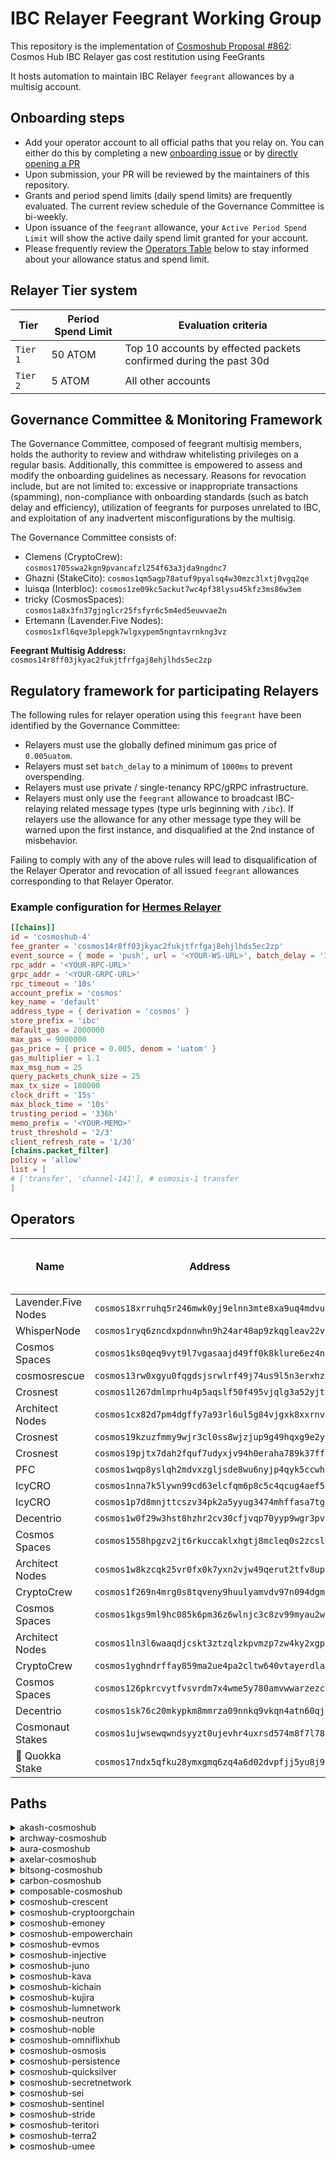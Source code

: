 # IBC Relayer Feegrant Working Group

This repository is the implementation of [Cosmoshub Proposal #862](https://www.mintscan.io/cosmos/proposals/862): Cosmos Hub IBC Relayer gas cost restitution using FeeGrants

It hosts automation to maintain IBC Relayer `feegrant` allowances by a multisig account.

## Onboarding steps
- Add your operator account to all official paths that you relay on. You can either do this by completing a new [onboarding issue](https://github.com/cryptocrew-validators/relayer-feegrant-wg/issues/new?assignees=&labels=operator-onboarding&projects=&template=operator_onboarding.md&title=Operator+Onboarding%3A+%5BYour+Name%5D) or by [directly opening a PR](https://github.com/cryptocrew-validators/relayer-feegrant-wg/compare)
- Upon submission, your PR will be reviewed by the maintainers of this repository.
- Grants and period spend limits (daily spend limits) are frequently evaluated. The current review schedule of the Governance Committee is bi-weekly.
- Upon issuance of the `feegrant` allowance, your `Active Period Spend Limit` will show the active daily spend limit granted for your account.
- Please frequently review the [Operators Table](#operators) below to stay informed about your allowance status and spend limit.

## Relayer Tier system

| Tier | Period Spend Limit | Evaluation criteria |
| ---- | ------------------ | ------------------- |
| `Tier 1` | 50 ATOM | Top 10 accounts by effected packets confirmed during the past 30d |
| `Tier 2` | 5 ATOM | All other accounts |

## Governance Committee & Monitoring Framework

The Governance Committee, composed of feegrant multisig members, holds the authority to review and withdraw whitelisting privileges on a regular basis. Additionally, this committee is empowered to assess and modify the onboarding guidelines as necessary. Reasons for revocation include, but are not limited to: excessive or inappropriate transactions (spamming), non-compliance with onboarding standards (such as batch delay and efficiency), utilization of feegrants for purposes unrelated to IBC, and exploitation of any inadvertent misconfigurations by the multisig.

The Governance Committee consists of:

- Clemens (CryptoCrew): `cosmos1705swa2kgn9pvancafzl254f63a3jda9ngdnc7`
- Ghazni (StakeCito): `cosmos1qm5agp78atuf9pyalsq4w30mzc3lxtj0vgq2qe`
- luisqa (Interbloc): `cosmos1ze09kc5ackut7wc4pf38lysu45kfz3ms86w3em`
- tricky (CosmosSpaces): `cosmos1a8x3fn37gjnglcr25fsfyr6c5m4ed5euwvae2n`
- Ertemann (Lavender.Five Nodes): `cosmos1xfl6qve3plepgk7wlgxypem5ngntavrnkng3vz`

**Feegrant Multisig Address:** `cosmos14r8ff03jkyac2fukjtfrfgaj8ehjlhds5ec2zp`

## Regulatory framework for participating Relayers 

The following rules for relayer operation using this `feegrant` have been identified by the Governance Committee:

- Relayers must use the globally defined minimum gas price of `0.005uatom`.
- Relayers must set `batch_delay` to a minimum of `1000ms` to prevent overspending.
- Relayers must use private / single-tenancy RPC/gRPC infrastructure.
- Relayers must only use the `feegrant` allowance to broadcast IBC-relaying related message types (type urls beginning with `/ibc`). If relayers use the allowance for any other message type they will be warned upon the first instance, and disqualified at the 2nd instance of misbehavior.

Failing to comply with any of the above rules will lead to disqualification of the Relayer Operator and revocation of all issued `feegrant` allowances corresponding to that Relayer Operator.

### Example configuration for [Hermes Relayer](https://hermes.informal.systems)

```toml
[[chains]]
id = 'cosmoshub-4'
fee_granter = 'cosmos14r8ff03jkyac2fukjtfrfgaj8ehjlhds5ec2zp'
event_source = { mode = 'push', url = '<YOUR-WS-URL>', batch_delay = '1000ms' }
rpc_addr = '<YOUR-RPC-URL>'
grpc_addr = '<YOUR-GRPC-URL>'
rpc_timeout = '10s'
account_prefix = 'cosmos'
key_name = 'default'
address_type = { derivation = 'cosmos' }
store_prefix = 'ibc'
default_gas = 2000000
max_gas = 9000000
gas_price = { price = 0.005, denom = 'uatom' }
gas_multiplier = 1.1
max_msg_num = 25
query_packets_chunk_size = 25
max_tx_size = 180000
clock_drift = '15s'
max_block_time = '10s'
trusting_period = '336h'
memo_prefix = '<YOUR-MEMO>'
trust_threshold = '2/3'
client_refresh_rate = '1/30'
[chains.packet_filter]
policy = 'allow'
list = [
# ['transfer', 'channel-141'], # osmosis-1 transfer
] 
```

## Operators

| Name | Address | Total Paths | Discord | Telegram | Period Spend Limit | Active Period Spend Limit |
|------|---------|-------------|---------|----------|--------------------|---------------------------|
| Lavender.Five Nodes | `cosmos18xrruhq5r246mwk0yj9elnn3mte8xa9uq4mdvu` | 13 | [`dylanschultzie`](https://discordapp.com/users/dylanschultzie) | [`dylanschultzie`](https://t.me/dylanschultzie) | 50.0 | 50.0 |
| WhisperNode | `cosmos1ryq6zncdxpdnnwhn9h24ar48ap9zkqgleav22v` | 13 | [`ghostdotexe`](https://discordapp.com/users/ghostdotexe) | [`gh0stdotexe`](https://t.me/gh0stdotexe) | 50.0 | 50.0 |
| Cosmos Spaces | `cosmos1ks0qeq9vyt9l7vgasaajd49ff0k8klure6ez4n` | 11 | [`.tricky_.`](https://discordapp.com/users/.tricky_.) | [`Char1esBark1ey`](https://t.me/Char1esBark1ey) | 50.0 | 50.0 |
| cosmosrescue | `cosmos13rw0xgyu0fqgdsjsrwlrf49j74us9l5n3erxhz` | 11 | [`subzero0057`](https://discordapp.com/users/subzero0057) | [`alagiz`](https://t.me/alagiz) | 50.0 | 50.0 |
| Crosnest | `cosmos1l267dmlmprhu4p5aqslf50f495vjqlg3a52yjt` | 7 | [`galadrin_crosnest`](https://discordapp.com/users/galadrin_crosnest) | [`crosnest_com`](https://t.me/crosnest_com) | 50.0 | 50.0 |
| Architect Nodes | `cosmos1cx82d7pm4dgffy7a93rl6ul5g84vjgxk8xxrnv` | 7 | [`architectnodes`](https://discordapp.com/users/architectnodes) | [`social244305_Architect_Nodes`](https://t.me/social244305_Architect_Nodes) | 50.0 | 50.0 |
| Crosnest | `cosmos19kzuzfmmy9wjr3cl0ss8wjzjup9g49hqxg9e2y` | 6 | [`galadrin_crosnest`](https://discordapp.com/users/galadrin_crosnest) | [`crosnest_com`](https://t.me/crosnest_com) | 50.0 | 50.0 |
| Crosnest | `cosmos19pjtx7dah2fquf7udyxjv94h0eraha789k37ff` | 5 | [`galadrin_crosnest`](https://discordapp.com/users/galadrin_crosnest) | [`crosnest_com`](https://t.me/crosnest_com) | 50.0 | 50.0 |
| PFC | `cosmos1wqp8yslqh2mdvxzgljsde8wu6nyjp4qyk5ccwh` | 5 | [`.pfc`](https://discordapp.com/users/.pfc) | [`pfc_validator`](https://t.me/pfc_validator) | 0.0 | 0.0 |
| IcyCRO | `cosmos1nna7k5lywn99cd63elcfqm6p8c5c4qcug4aef5` | 4 | [`zanglang`](https://discordapp.com/users/zanglang) | [`zanglang`](https://t.me/zanglang) | 50.0 | 50.0 |
| IcyCRO | `cosmos1p7d8mnjttcszv34pk2a5yyug3474mhffasa7tg` | 3 | [`zanglang`](https://discordapp.com/users/zanglang) | [`zanglang`](https://t.me/zanglang) | 50.0 | 50.0 |
| Decentrio | `cosmos1w0f29w3hst8hzhr2cv30cfjvqp70yyp9wgr3pv` | 3 | [`dunguyen29`](https://discordapp.com/users/dunguyen29) | [`dunguyen_29`](https://t.me/dunguyen_29) | 50.0 | 50.0 |
| Cosmos Spaces | `cosmos1558hpgzv2jt6rkuccaklxhgtj8mcleq0s2zcsl` | 2 | [`.tricky_.`](https://discordapp.com/users/.tricky_.) | [`Char1esBark1ey`](https://t.me/Char1esBark1ey) | 50.0 | 50.0 |
| Architect Nodes | `cosmos1w8kzcqk25vr0fx0k7yxn2vjw49qerut2tfv8up` | 2 | [`architectnodes`](https://discordapp.com/users/architectnodes) | [`social244305_Architect_Nodes`](https://t.me/social244305_Architect_Nodes) | 50.0 | 50.0 |
| CryptoCrew | `cosmos1f269n4mrg0s8tqveny9huulyamvdv97n094dgm` | 1 | [`ccclaimens`](https://discordapp.com/users/ccclaimens) | [`clemensg`](https://t.me/clemensg) | 50.0 | 50.0 |
| Cosmos Spaces | `cosmos1kgs9ml9hc085k6pm36z6wlnjc3c8zv99myau2w` | 1 | [`.tricky_.`](https://discordapp.com/users/.tricky_.) | [`Char1esBark1ey`](https://t.me/Char1esBark1ey) | 50.0 | 50.0 |
| Architect Nodes | `cosmos1ln3l6waaqdjcskt3ztzqlzkpvmzp7zw4ky2xgp` | 1 | [`architectnodes`](https://discordapp.com/users/architectnodes) | [`social244305_Architect_Nodes`](https://t.me/social244305_Architect_Nodes) | 50.0 | 50.0 |
| CryptoCrew | `cosmos1yghndrffay859ma2ue4pa2cltw640vtayerdla` | 1 | [`@ccclaimens`](https://discordapp.com/users/@ccclaimens) | [`@clemensg`](https://t.me/@clemensg) | 50.0 | 50.0 |
| Cosmos Spaces | `cosmos126pkrcvytfvsvrdm7x4wme5y780amvwwarzezc` | 1 | [`.tricky_.`](https://discordapp.com/users/.tricky_.) | [`Char1esBark1ey`](https://t.me/Char1esBark1ey) | 50.0 | 50.0 |
| Decentrio | `cosmos1sk76c20mkypkm8mmrza09nnkq9vkqn4atn60qj` | 1 | [`dunguyen29`](https://discordapp.com/users/dunguyen29) | [`dunguyen_29`](https://t.me/dunguyen_29) | 50.0 | 50.0 |
| Cosmonaut Stakes | `cosmos1ujwsewqwndsyyzt0ujevhr4uxrsd574m8f7l78` | 1 | [`danoly`](https://discordapp.com/users/danoly) | [`CosmonautStakes`](https://t.me/CosmonautStakes) | 50.0 | 50.0 |
| 🐹 Quokka Stake | `cosmos17ndx5qfku28ymxgmq6zq4a6d02dvpfjj5yu8j9` | 1 | [`@freak12techno`](https://discordapp.com/users/@freak12techno) | [`@freak12techno`](https://t.me/@freak12techno) | 0.0 | 0.0 |

## Paths

<details><summary>akash-cosmoshub</summary>

| Name | Chain 1 Address | Chain 2 Address | Period Spend Limit | Active Period Spend Limit |
|------|-----------------|-----------------|--------------------|---------------------------|
| Cosmos Spaces | `akash1ks0qeq9vyt9l7vgasaajd49ff0k8klur5p59vf` | `cosmos1ks0qeq9vyt9l7vgasaajd49ff0k8klure6ez4n` | 0.0 | 0.0 |
| Lavender.Five Nodes | `akash18xrruhq5r246mwk0yj9elnn3mte8xa9udwk24x` | `cosmos18xrruhq5r246mwk0yj9elnn3mte8xa9uq4mdvu` | 0.0 | 0.0 |
| cosmosrescue | `akash1p4557mdpc2qk8vcemeqgrcg55gs2uyznfd6276` | `cosmos13rw0xgyu0fqgdsjsrwlrf49j74us9l5n3erxhz` | 0.0 | 0.0 |
| Cosmonaut Stakes | `akash12396w3rxfpe349h7vdhs4e35y4xqq7rxjfnznt` | `cosmos1ujwsewqwndsyyzt0ujevhr4uxrsd574m8f7l78` | 0.0 | 0.0 |
| WhisperNode | `akash1ryq6zncdxpdnnwhn9h24ar48ap9zkqgl5xpdnk` | `cosmos1ryq6zncdxpdnnwhn9h24ar48ap9zkqgleav22v` | 0.0 | 0.0 |
</details>

<details><summary>archway-cosmoshub</summary>

| Name | Chain 1 Address | Chain 2 Address | Period Spend Limit | Active Period Spend Limit |
|------|-----------------|-----------------|--------------------|---------------------------|
| Crosnest | `archway1l267dmlmprhu4p5aqslf50f495vjqlg3glkqcu` | `cosmos1l267dmlmprhu4p5aqslf50f495vjqlg3a52yjt` | 0.0 | 0.0 |
| Lavender.Five Nodes | `archway18xrruhq5r246mwk0yj9elnn3mte8xa9u478fxt` | `cosmos18xrruhq5r246mwk0yj9elnn3mte8xa9uq4mdvu` | 0.0 | 0.0 |
| WhisperNode | `archway1ryq6zncdxpdnnwhn9h24ar48ap9zkqglvkswqm` | `cosmos1ryq6zncdxpdnnwhn9h24ar48ap9zkqgleav22v` | 0.0 | 0.0 |
</details>

<details><summary>aura-cosmoshub</summary>

| Name | Chain 1 Address | Chain 2 Address | Period Spend Limit | Active Period Spend Limit |
|------|-----------------|-----------------|--------------------|---------------------------|
| Crosnest | `aura19pjtx7dah2fquf7udyxjv94h0eraha787qxuts` | `cosmos19pjtx7dah2fquf7udyxjv94h0eraha789k37ff` | 0.0 | 0.0 |
| Lavender.Five Nodes | `aura18xrruhq5r246mwk0yj9elnn3mte8xa9umrv0w9` | `cosmos18xrruhq5r246mwk0yj9elnn3mte8xa9uq4mdvu` | 0.0 | 0.0 |
</details>

<details><summary>axelar-cosmoshub</summary>

| Name | Chain 1 Address | Chain 2 Address | Period Spend Limit | Active Period Spend Limit |
|------|-----------------|-----------------|--------------------|---------------------------|
| Cosmos Spaces | `axelar1558hpgzv2jt6rkuccaklxhgtj8mcleq05y5sm7` | `cosmos1558hpgzv2jt6rkuccaklxhgtj8mcleq0s2zcsl` | 0.0 | 0.0 |
| Crosnest | `axelar19kzuzfmmy9wjr3cl0ss8wjzjup9g49hqzxn3p9` | `cosmos19kzuzfmmy9wjr3cl0ss8wjzjup9g49hqxg9e2y` | 0.0 | 0.0 |
| IcyCRO | `axelar1nna7k5lywn99cd63elcfqm6p8c5c4qcuvmt3z4` | `cosmos1nna7k5lywn99cd63elcfqm6p8c5c4qcug4aef5` | 0.0 | 0.0 |
| cosmosrescue | `axelar1p4557mdpc2qk8vcemeqgrcg55gs2uyznqcp9vp` | `cosmos1nna7k5lywn99cd63elcfqm6p8c5c4qcug4aef5` | 0.0 | 0.0 |
| WhisperNode | `axelar1ryq6zncdxpdnnwhn9h24ar48ap9zkqglan6zpd` | `cosmos1ryq6zncdxpdnnwhn9h24ar48ap9zkqgleav22v` | 0.0 | 0.0 |
</details>

<details><summary>bitsong-cosmoshub</summary>

| Name | Chain 1 Address | Chain 2 Address | Period Spend Limit | Active Period Spend Limit |
|------|-----------------|-----------------|--------------------|---------------------------|
| Architect Nodes | `bitsong16arskkjeeq9jnvwfe78n8m9y06jkj9kp2vc6vn` | `cosmos1cx82d7pm4dgffy7a93rl6ul5g84vjgxk8xxrnv` | 0.0 | 0.0 |
</details>

<details><summary>carbon-cosmoshub</summary>

| Name | Chain 1 Address | Chain 2 Address | Period Spend Limit | Active Period Spend Limit |
|------|-----------------|-----------------|--------------------|---------------------------|
| Lavender.Five Nodes | `swth18xrruhq5r246mwk0yj9elnn3mte8xa9ult3ml9` | `cosmos18xrruhq5r246mwk0yj9elnn3mte8xa9uq4mdvu` | 0.0 | 0.0 |
</details>

<details><summary>composable-cosmoshub</summary>

| Name | Chain 1 Address | Chain 2 Address | Period Spend Limit | Active Period Spend Limit |
|------|-----------------|-----------------|--------------------|---------------------------|
| Cosmos Spaces | `centauri1ks0qeq9vyt9l7vgasaajd49ff0k8kluras573q` | `cosmos1ks0qeq9vyt9l7vgasaajd49ff0k8klure6ez4n` | 0.0 | 0.0 |
| WhisperNode | `centauri1ryq6zncdxpdnnwhn9h24ar48ap9zkqglahpkwl` | `cosmos1ryq6zncdxpdnnwhn9h24ar48ap9zkqgleav22v` | 0.0 | 0.0 |
</details>

<details><summary>cosmoshub-crescent</summary>

| Name | Chain 1 Address | Chain 2 Address | Period Spend Limit | Active Period Spend Limit |
|------|-----------------|-----------------|--------------------|---------------------------|
| Cosmos Spaces | `cosmos1ks0qeq9vyt9l7vgasaajd49ff0k8klure6ez4n` | `cre1ks0qeq9vyt9l7vgasaajd49ff0k8kluraj28q7` | 0.0 | 0.0 |
| Architect Nodes | `cosmos1w8kzcqk25vr0fx0k7yxn2vjw49qerut2tfv8up` | `cre1cx82d7pm4dgffy7a93rl6ul5g84vjgxkrw4xxp` | 0.0 | 0.0 |
| IcyCRO | `cosmos1nna7k5lywn99cd63elcfqm6p8c5c4qcug4aef5` | `cre1nna7k5lywn99cd63elcfqm6p8c5c4qcuvawuue` | 0.0 | 0.0 |
</details>

<details><summary>cosmoshub-cryptoorgchain</summary>

| Name | Chain 1 Address | Chain 2 Address | Period Spend Limit | Active Period Spend Limit |
|------|-----------------|-----------------|--------------------|---------------------------|
| Crosnest | `cosmos19kzuzfmmy9wjr3cl0ss8wjzjup9g49hqxg9e2y` | `cro19kzuzfmmy9wjr3cl0ss8wjzjup9g49hq7ndqk4` | 0.0 | 0.0 |
</details>

<details><summary>cosmoshub-emoney</summary>

| Name | Chain 1 Address | Chain 2 Address | Period Spend Limit | Active Period Spend Limit |
|------|-----------------|-----------------|--------------------|---------------------------|
| Crosnest | `cosmos19kzuzfmmy9wjr3cl0ss8wjzjup9g49hqxg9e2y` | `emoney19kzuzfmmy9wjr3cl0ss8wjzjup9g49hqftldae` | 0.0 | 0.0 |
</details>

<details><summary>cosmoshub-empowerchain</summary>

| Name | Chain 1 Address | Chain 2 Address | Period Spend Limit | Active Period Spend Limit |
|------|-----------------|-----------------|--------------------|---------------------------|
| WhisperNode | `cosmos1ryq6zncdxpdnnwhn9h24ar48ap9zkqgleav22v` | `empower1ryq6zncdxpdnnwhn9h24ar48ap9zkqgl93gpsj` | 0.0 | 0.0 |
</details>

<details><summary>cosmoshub-evmos</summary>

| Name | Chain 1 Address | Chain 2 Address | Period Spend Limit | Active Period Spend Limit |
|------|-----------------|-----------------|--------------------|---------------------------|
| Cosmos Spaces | `cosmos1ks0qeq9vyt9l7vgasaajd49ff0k8klure6ez4n` | `evmos146sl9u5kgsa86mxk6zjhmwlnlxa7l7cwyvlhan` | 0.0 | 0.0 |
| Architect Nodes | `cosmos1cx82d7pm4dgffy7a93rl6ul5g84vjgxk8xxrnv` | `evmos1tusg5d35w03v0s2u5tefvf5yclguye09ctw6zu` | 0.0 | 0.0 |
| IcyCRO | `cosmos1p7d8mnjttcszv34pk2a5yyug3474mhffasa7tg` | `evmos1lldjhjnn32e8vek7cxe9g05nf8j74y0xa6dt3p` | 0.0 | 0.0 |
</details>

<details><summary>cosmoshub-injective</summary>

| Name | Chain 1 Address | Chain 2 Address | Period Spend Limit | Active Period Spend Limit |
|------|-----------------|-----------------|--------------------|---------------------------|
| Cosmos Spaces | `cosmos1ks0qeq9vyt9l7vgasaajd49ff0k8klure6ez4n` | `inj146sl9u5kgsa86mxk6zjhmwlnlxa7l7cwvyea4r` | 0.0 | 0.0 |
| Crosnest | `cosmos1l267dmlmprhu4p5aqslf50f495vjqlg3a52yjt` | `inj1lagtgtck8627009uw39rlmsa6ty5dhwwuujq3m` | 0.0 | 0.0 |
| Decentrio | `cosmos1w0f29w3hst8hzhr2cv30cfjvqp70yyp9wgr3pv` | `inj1n2wzhz0zvrpzjvwfjva6shq0lxyy0d8atf4f5f` | 0.0 | 0.0 |
| Lavender.Five Nodes | `cosmos18xrruhq5r246mwk0yj9elnn3mte8xa9uq4mdvu` | `inj1mx070d26eu5trde862pfl6gaqmzlcj99udwy02` | 0.0 | 0.0 |
| cosmosrescue | `cosmos13rw0xgyu0fqgdsjsrwlrf49j74us9l5n3erxhz` | `inj1w29rwsjjpcmen347qdugjfusun4xshq6zfc6gj` | 0.0 | 0.0 |
| WhisperNode | `cosmos1ryq6zncdxpdnnwhn9h24ar48ap9zkqgleav22v` | `inj1jszj9xyh2eh8lx25u88rsv7hmsytvwsvr6cne0` | 0.0 | 0.0 |
| PFC | `cosmos1wqp8yslqh2mdvxzgljsde8wu6nyjp4qyk5ccwh` | `inj12qsz2ks3c88knmdg70naeu8xap6reeex9vyjg6` | 0.0 | 0.0 |
</details>

<details><summary>cosmoshub-juno</summary>

| Name | Chain 1 Address | Chain 2 Address | Period Spend Limit | Active Period Spend Limit |
|------|-----------------|-----------------|--------------------|---------------------------|
| Cosmos Spaces | `cosmos1ks0qeq9vyt9l7vgasaajd49ff0k8klure6ez4n` | `juno1ks0qeq9vyt9l7vgasaajd49ff0k8klur0g6ej0` | 0.0 | 0.0 |
| Crosnest | `cosmos19pjtx7dah2fquf7udyxjv94h0eraha789k37ff` | `juno19pjtx7dah2fquf7udyxjv94h0eraha78nyj9w4` | 0.0 | 0.0 |
| Architect Nodes | `cosmos1w8kzcqk25vr0fx0k7yxn2vjw49qerut2tfv8up` | `juno1w8kzcqk25vr0fx0k7yxn2vjw49qerut2am0uma` | 0.0 | 0.0 |
| IcyCRO | `cosmos1p7d8mnjttcszv34pk2a5yyug3474mhffasa7tg` | `juno1nna7k5lywn99cd63elcfqm6p8c5c4qcu787zwg` | 0.0 | 0.0 |
| cosmosrescue | `cosmos13rw0xgyu0fqgdsjsrwlrf49j74us9l5n3erxhz` | `juno1p4557mdpc2qk8vcemeqgrcg55gs2uyznjy5kqu` | 0.0 | 0.0 |
| WhisperNode | `cosmos1ryq6zncdxpdnnwhn9h24ar48ap9zkqgleav22v` | `juno1ryq6zncdxpdnnwhn9h24ar48ap9zkqgl0003ds` | 0.0 | 0.0 |
</details>

<details><summary>cosmoshub-kava</summary>

| Name | Chain 1 Address | Chain 2 Address | Period Spend Limit | Active Period Spend Limit |
|------|-----------------|-----------------|--------------------|---------------------------|
| Crosnest | `cosmos19pjtx7dah2fquf7udyxjv94h0eraha789k37ff` | `kava19pjtx7dah2fquf7udyxjv94h0eraha78er9rlw` | 0.0 | 0.0 |
| cosmosrescue | `cosmos13rw0xgyu0fqgdsjsrwlrf49j74us9l5n3erxhz` | `kava1k9jg0f6rtp6vengjjnzd27plvygsr9r0wuu0qt` | 0.0 | 0.0 |
</details>

<details><summary>cosmoshub-kichain</summary>

| Name | Chain 1 Address | Chain 2 Address | Period Spend Limit | Active Period Spend Limit |
|------|-----------------|-----------------|--------------------|---------------------------|
| Crosnest | `cosmos19kzuzfmmy9wjr3cl0ss8wjzjup9g49hqxg9e2y` | `ki19kzuzfmmy9wjr3cl0ss8wjzjup9g49hqh95kws` | 0.0 | 0.0 |
</details>

<details><summary>cosmoshub-kujira</summary>

| Name | Chain 1 Address | Chain 2 Address | Period Spend Limit | Active Period Spend Limit |
|------|-----------------|-----------------|--------------------|---------------------------|
| Cosmos Spaces | `cosmos1558hpgzv2jt6rkuccaklxhgtj8mcleq0s2zcsl` | `kujira1558hpgzv2jt6rkuccaklxhgtj8mcleq0pzqqa4` | 0.0 | 0.0 |
| Crosnest | `cosmos1l267dmlmprhu4p5aqslf50f495vjqlg3a52yjt` | `kujira1l267dmlmprhu4p5aqslf50f495vjqlg3vugulp` | 0.0 | 0.0 |
| IcyCRO | `cosmos1nna7k5lywn99cd63elcfqm6p8c5c4qcug4aef5` | `kujira1nna7k5lywn99cd63elcfqm6p8c5c4qcuealpy7` | 0.0 | 0.0 |
| Lavender.Five Nodes | `cosmos18xrruhq5r246mwk0yj9elnn3mte8xa9uq4mdvu` | `kujira18xrruhq5r246mwk0yj9elnn3mte8xa9u3ae4pk` | 0.0 | 0.0 |
| cosmosrescue | `cosmos13rw0xgyu0fqgdsjsrwlrf49j74us9l5n3erxhz` | `kujira1p4557mdpc2qk8vcemeqgrcg55gs2uyzn474422` | 0.0 | 0.0 |
| WhisperNode | `cosmos1ryq6zncdxpdnnwhn9h24ar48ap9zkqgleav22v` | `kujira1ryq6zncdxpdnnwhn9h24ar48ap9zkqglg4wj8x` | 0.0 | 0.0 |
| PFC | `cosmos1wqp8yslqh2mdvxzgljsde8wu6nyjp4qyk5ccwh` | `kujira1wqp8yslqh2mdvxzgljsde8wu6nyjp4qy8u6qra` | 0.0 | 0.0 |
</details>

<details><summary>cosmoshub-lumnetwork</summary>

| Name | Chain 1 Address | Chain 2 Address | Period Spend Limit | Active Period Spend Limit |
|------|-----------------|-----------------|--------------------|---------------------------|
| Crosnest | `cosmos19kzuzfmmy9wjr3cl0ss8wjzjup9g49hqxg9e2y` | `lum19kzuzfmmy9wjr3cl0ss8wjzjup9g49hqnzcsls` | 0.0 | 0.0 |
</details>

<details><summary>cosmoshub-neutron</summary>

| Name | Chain 1 Address | Chain 2 Address | Period Spend Limit | Active Period Spend Limit |
|------|-----------------|-----------------|--------------------|---------------------------|
| Cosmos Spaces | `cosmos1ks0qeq9vyt9l7vgasaajd49ff0k8klure6ez4n` | `neutron1ks0qeq9vyt9l7vgasaajd49ff0k8klura9sq05` | 0.0 | 0.0 |
| IcyCRO | `cosmos1nna7k5lywn99cd63elcfqm6p8c5c4qcug4aef5` | `neutron1nna7k5lywn99cd63elcfqm6p8c5c4qcuv25mnn` | 0.0 | 0.0 |
| CryptoCrew | `cosmos1yghndrffay859ma2ue4pa2cltw640vtayerdla` | `neutron1yghndrffay859ma2ue4pa2cltw640vtaqx2096` | 0.0 | 0.0 |
| cosmosrescue | `cosmos13rw0xgyu0fqgdsjsrwlrf49j74us9l5n3erxhz` | `neutron1p4557mdpc2qk8vcemeqgrcg55gs2uyznqf70a8` | 0.0 | 0.0 |
| WhisperNode | `cosmos1ryq6zncdxpdnnwhn9h24ar48ap9zkqgleav22v` | `neutron1ryq6zncdxpdnnwhn9h24ar48ap9zkqglaz9gst` | 0.0 | 0.0 |
</details>

<details><summary>cosmoshub-noble</summary>

| Name | Chain 1 Address | Chain 2 Address | Period Spend Limit | Active Period Spend Limit |
|------|-----------------|-----------------|--------------------|---------------------------|
| Cosmos Spaces | `cosmos1ks0qeq9vyt9l7vgasaajd49ff0k8klure6ez4n` | `noble1ks0qeq9vyt9l7vgasaajd49ff0k8klur3ev2da` | 0.0 | 0.0 |
| Lavender.Five Nodes | `cosmos18xrruhq5r246mwk0yj9elnn3mte8xa9uq4mdvu` | `noble18xrruhq5r246mwk0yj9elnn3mte8xa9ugkw95j` | 0.0 | 0.0 |
| cosmosrescue | `cosmos13rw0xgyu0fqgdsjsrwlrf49j74us9l5n3erxhz` | `noble1p4557mdpc2qk8vcemeqgrcg55gs2uyznv4z9lw` | 0.0 | 0.0 |
</details>

<details><summary>cosmoshub-omniflixhub</summary>

| Name | Chain 1 Address | Chain 2 Address | Period Spend Limit | Active Period Spend Limit |
|------|-----------------|-----------------|--------------------|---------------------------|
| Crosnest | `cosmos19kzuzfmmy9wjr3cl0ss8wjzjup9g49hqxg9e2y` | `omniflix19kzuzfmmy9wjr3cl0ss8wjzjup9g49hqmk5qa6` | 0.0 | 0.0 |
| Architect Nodes | `cosmos1cx82d7pm4dgffy7a93rl6ul5g84vjgxk8xxrnv` | `omniflix1cx82d7pm4dgffy7a93rl6ul5g84vjgxk6ch6yj` | 0.0 | 0.0 |
| Lavender.Five Nodes | `cosmos18xrruhq5r246mwk0yj9elnn3mte8xa9uq4mdvu` | `omniflix18xrruhq5r246mwk0yj9elnn3mte8xa9uat25mz` | 0.0 | 0.0 |
</details>

<details><summary>cosmoshub-osmosis</summary>

| Name | Chain 1 Address | Chain 2 Address | Period Spend Limit | Active Period Spend Limit |
|------|-----------------|-----------------|--------------------|---------------------------|
| CryptoCrew | `cosmos1f269n4mrg0s8tqveny9huulyamvdv97n094dgm` | `osmo1f269n4mrg0s8tqveny9huulyamvdv97n87xa7f` | 0.0 | 0.0 |
| Cosmos Spaces | `cosmos1kgs9ml9hc085k6pm36z6wlnjc3c8zv99myau2w` | `osmo1kgs9ml9hc085k6pm36z6wlnjc3c8zv99nlwvuu` | 0.0 | 0.0 |
| Crosnest | `cosmos19pjtx7dah2fquf7udyxjv94h0eraha789k37ff` | `osmo19pjtx7dah2fquf7udyxjv94h0eraha78ddzwlm` | 0.0 | 0.0 |
| Architect Nodes | `cosmos1cx82d7pm4dgffy7a93rl6ul5g84vjgxk8xxrnv` | `osmo1cx82d7pm4dgffy7a93rl6ul5g84vjgxk0a4n97` | 0.0 | 0.0 |
| Decentrio | `cosmos1w0f29w3hst8hzhr2cv30cfjvqp70yyp9wgr3pv` | `osmo1w0f29w3hst8hzhr2cv30cfjvqp70yyp9xnsph7` | 0.0 | 0.0 |
| Decentrio | `cosmos1sk76c20mkypkm8mmrza09nnkq9vkqn4atn60qj` | `osmo1sk76c20mkypkm8mmrza09nnkq9vkqn4argflkq` | 0.0 | 0.0 |
| Lavender.Five Nodes | `cosmos18xrruhq5r246mwk0yj9elnn3mte8xa9uq4mdvu` | `osmo18xrruhq5r246mwk0yj9elnn3mte8xa9ugwga6w` | 0.0 | 0.0 |
| cosmosrescue | `cosmos13rw0xgyu0fqgdsjsrwlrf49j74us9l5n3erxhz` | `osmo1p4557mdpc2qk8vcemeqgrcg55gs2uyznvdya3j` | 0.0 | 0.0 |
| WhisperNode | `cosmos1ryq6zncdxpdnnwhn9h24ar48ap9zkqgleav22v` | `osmo1ryq6zncdxpdnnwhn9h24ar48ap9zkqgl3xl6u7` | 0.0 | 0.0 |
| 🐹 Quokka Stake | `cosmos17ndx5qfku28ymxgmq6zq4a6d02dvpfjj5yu8j9` | `osmo17ndx5qfku28ymxgmq6zq4a6d02dvpfjjul0hyh` | 0.0 | 0.0 |
</details>

<details><summary>cosmoshub-persistence</summary>

| Name | Chain 1 Address | Chain 2 Address | Period Spend Limit | Active Period Spend Limit |
|------|-----------------|-----------------|--------------------|---------------------------|
| Crosnest | `cosmos1l267dmlmprhu4p5aqslf50f495vjqlg3a52yjt` | `persistence1l267dmlmprhu4p5aqslf50f495vjqlg3ncvhu0` | 0.0 | 0.0 |
| Architect Nodes | `cosmos1cx82d7pm4dgffy7a93rl6ul5g84vjgxk8xxrnv` | `persistence1cx82d7pm4dgffy7a93rl6ul5g84vjgxkf2qsag` | 0.0 | 0.0 |
</details>

<details><summary>cosmoshub-quicksilver</summary>

| Name | Chain 1 Address | Chain 2 Address | Period Spend Limit | Active Period Spend Limit |
|------|-----------------|-----------------|--------------------|---------------------------|
| Cosmos Spaces | `cosmos1ks0qeq9vyt9l7vgasaajd49ff0k8klure6ez4n` | `quick1ks0qeq9vyt9l7vgasaajd49ff0k8klurj7fsvp` | 0.0 | 0.0 |
| Crosnest | `cosmos1l267dmlmprhu4p5aqslf50f495vjqlg3a52yjt` | `quick1l267dmlmprhu4p5aqslf50f495vjqlg3ks6kte` | 0.0 | 0.0 |
| Architect Nodes | `cosmos1cx82d7pm4dgffy7a93rl6ul5g84vjgxk8xxrnv` | `quick1cx82d7pm4dgffy7a93rl6ul5g84vjgxkvzk327` | 0.0 | 0.0 |
</details>

<details><summary>cosmoshub-secretnetwork</summary>

| Name | Chain 1 Address | Chain 2 Address | Period Spend Limit | Active Period Spend Limit |
|------|-----------------|-----------------|--------------------|---------------------------|
| Lavender.Five Nodes | `cosmos18xrruhq5r246mwk0yj9elnn3mte8xa9uq4mdvu` | `secret1czy3ak7s26sajcr99cyzfd2l75rprjxlkw4n6t` | 0.0 | 0.0 |
| cosmosrescue | `cosmos13rw0xgyu0fqgdsjsrwlrf49j74us9l5n3erxhz` | `secret1u4rm5gqswjyqhtyatu56q42avnzlg0gxklj3v9` | 0.0 | 0.0 |
| WhisperNode | `cosmos1ryq6zncdxpdnnwhn9h24ar48ap9zkqgleav22v` | `secret1xpgjd2akpc8gmwez25keftpmlgs4aa3un463s7` | 0.0 | 0.0 |
| PFC | `cosmos1wqp8yslqh2mdvxzgljsde8wu6nyjp4qyk5ccwh` | `secret1q5uvvkg0wp94hpnc8argyjr9ldgqyuty86r68v` | 0.0 | 0.0 |
</details>

<details><summary>cosmoshub-sei</summary>

| Name | Chain 1 Address | Chain 2 Address | Period Spend Limit | Active Period Spend Limit |
|------|-----------------|-----------------|--------------------|---------------------------|
| Lavender.Five Nodes | `cosmos18xrruhq5r246mwk0yj9elnn3mte8xa9uq4mdvu` | `sei18xrruhq5r246mwk0yj9elnn3mte8xa9ude2m2a` | 0.0 | 0.0 |
</details>

<details><summary>cosmoshub-sentinel</summary>

| Name | Chain 1 Address | Chain 2 Address | Period Spend Limit | Active Period Spend Limit |
|------|-----------------|-----------------|--------------------|---------------------------|
| WhisperNode | `cosmos1ryq6zncdxpdnnwhn9h24ar48ap9zkqgleav22v` | `sent1ryq6zncdxpdnnwhn9h24ar48ap9zkqglzx6nwr` | 0.0 | 0.0 |
</details>

<details><summary>cosmoshub-stride</summary>

| Name | Chain 1 Address | Chain 2 Address | Period Spend Limit | Active Period Spend Limit |
|------|-----------------|-----------------|--------------------|---------------------------|
| Cosmos Spaces | `cosmos1ks0qeq9vyt9l7vgasaajd49ff0k8klure6ez4n` | `stride1ks0qeq9vyt9l7vgasaajd49ff0k8klur63e7pl` | 0.0 | 0.0 |
| Crosnest | `cosmos1l267dmlmprhu4p5aqslf50f495vjqlg3a52yjt` | `stride1l267dmlmprhu4p5aqslf50f495vjqlg37l2cx8` | 0.0 | 0.0 |
| Cosmos Spaces | `cosmos126pkrcvytfvsvrdm7x4wme5y780amvwwarzezc` | `stride1558hpgzv2jt6rkuccaklxhgtj8mcleq0npzyyn` | 0.0 | 0.0 |
| Architect Nodes | `cosmos1cx82d7pm4dgffy7a93rl6ul5g84vjgxk8xxrnv` | `stride1cx82d7pm4dgffy7a93rl6ul5g84vjgxkydxl8q` | 0.0 | 0.0 |
| IcyCRO | `cosmos1p7d8mnjttcszv34pk2a5yyug3474mhffasa7tg` | `stride1nna7k5lywn99cd63elcfqm6p8c5c4qcut7a9ac` | 0.0 | 0.0 |
| Decentrio | `cosmos1w0f29w3hst8hzhr2cv30cfjvqp70yyp9wgr3pv` | `stride1w0f29w3hst8hzhr2cv30cfjvqp70yyp9drrd4q` | 0.0 | 0.0 |
| Lavender.Five Nodes | `cosmos18xrruhq5r246mwk0yj9elnn3mte8xa9uq4mdvu` | `stride18xrruhq5r246mwk0yj9elnn3mte8xa9ur7m3cs` | 0.0 | 0.0 |
| cosmosrescue | `cosmos13rw0xgyu0fqgdsjsrwlrf49j74us9l5n3erxhz` | `stride1p4557mdpc2qk8vcemeqgrcg55gs2uyzn8ah3nv` | 0.0 | 0.0 |
| WhisperNode | `cosmos1ryq6zncdxpdnnwhn9h24ar48ap9zkqgleav22v` | `stride1ryq6zncdxpdnnwhn9h24ar48ap9zkqgl6kvk7q` | 0.0 | 0.0 |
| PFC | `cosmos1wqp8yslqh2mdvxzgljsde8wu6nyjp4qyk5ccwh` | `stride1wqp8yslqh2mdvxzgljsde8wu6nyjp4qy4lcy6m` | 0.0 | 0.0 |
</details>

<details><summary>cosmoshub-teritori</summary>

| Name | Chain 1 Address | Chain 2 Address | Period Spend Limit | Active Period Spend Limit |
|------|-----------------|-----------------|--------------------|---------------------------|
| Crosnest | `cosmos1l267dmlmprhu4p5aqslf50f495vjqlg3a52yjt` | `tori1l267dmlmprhu4p5aqslf50f495vjqlg3lqadfm` | 0.0 | 0.0 |
</details>

<details><summary>cosmoshub-terra2</summary>

| Name | Chain 1 Address | Chain 2 Address | Period Spend Limit | Active Period Spend Limit |
|------|-----------------|-----------------|--------------------|---------------------------|
| Cosmos Spaces | `cosmos1ks0qeq9vyt9l7vgasaajd49ff0k8klure6ez4n` | `terra1ks0qeq9vyt9l7vgasaajd49ff0k8klurl7rzhn` | 0.0 | 0.0 |
| Crosnest | `cosmos19pjtx7dah2fquf7udyxjv94h0eraha789k37ff` | `terra19pjtx7dah2fquf7udyxjv94h0eraha78rjt7tf` | 0.0 | 0.0 |
| Lavender.Five Nodes | `cosmos18xrruhq5r246mwk0yj9elnn3mte8xa9uq4mdvu` | `terra1pn3t586r4t0w4w4pncmmdnsl3fqmj625xngs80` | 0.0 | 0.0 |
| cosmosrescue | `cosmos13rw0xgyu0fqgdsjsrwlrf49j74us9l5n3erxhz` | `terra1zr5a4asqa7l0994lypjrf8zrzafdxtv6ev9v9l` | 0.0 | 0.0 |
| PFC | `cosmos1wqp8yslqh2mdvxzgljsde8wu6nyjp4qyk5ccwh` | `terra1j32kujppc2xekktlnrgqepnmjhpg44jwf5045t` | 0.0 | 0.0 |
</details>

<details><summary>cosmoshub-umee</summary>

| Name | Chain 1 Address | Chain 2 Address | Period Spend Limit | Active Period Spend Limit |
|------|-----------------|-----------------|--------------------|---------------------------|
| Architect Nodes | `cosmos1ln3l6waaqdjcskt3ztzqlzkpvmzp7zw4ky2xgp` | `umee1cx82d7pm4dgffy7a93rl6ul5g84vjgxk4smuh7` | 0.0 | 0.0 |
</details>
